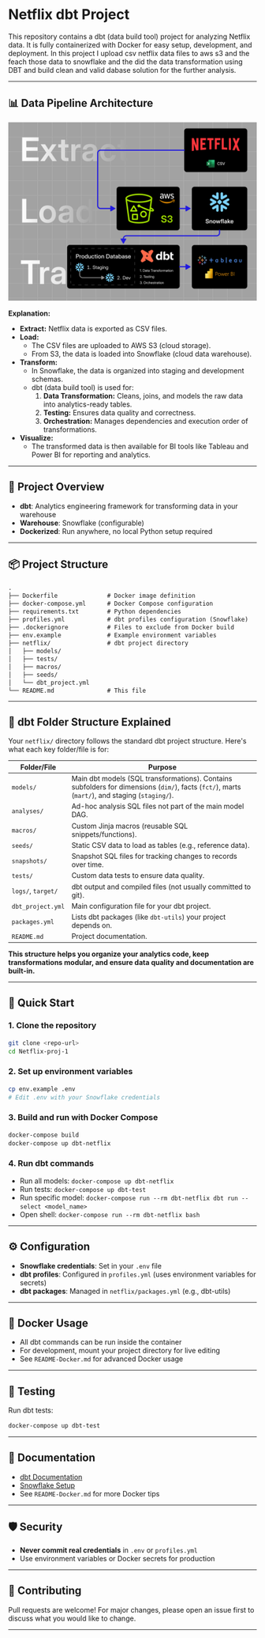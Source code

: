 # Netflix dbt Project

This repository contains a dbt (data build tool) project for analyzing Netflix data. It is fully containerized with Docker for easy setup, development, and deployment. In this project I upload csv netflix data files to aws s3 and the feach those data to snowflake and the did the data transformation using DBT and build clean and valid dabase solution for the further analysis. 

---

## 📊 Data Pipeline Architecture

![Netflix Data Pipeline Architecture](./pipeline-architecture.jpg)

**Explanation:**
- **Extract:** Netflix data is exported as CSV files.
- **Load:**
  - The CSV files are uploaded to AWS S3 (cloud storage).
  - From S3, the data is loaded into Snowflake (cloud data warehouse).
- **Transform:**
  - In Snowflake, the data is organized into staging and development schemas.
  - dbt (data build tool) is used for:
    1. **Data Transformation:** Cleans, joins, and models the raw data into analytics-ready tables.
    2. **Testing:** Ensures data quality and correctness.
    3. **Orchestration:** Manages dependencies and execution order of transformations.
- **Visualize:**
  - The transformed data is then available for BI tools like Tableau and Power BI for reporting and analytics.

---

## 🚀 Project Overview
- **dbt**: Analytics engineering framework for transforming data in your warehouse
- **Warehouse**: Snowflake (configurable)
- **Dockerized**: Run anywhere, no local Python setup required

---

## 📦 Project Structure
```
.
├── Dockerfile              # Docker image definition
├── docker-compose.yml      # Docker Compose configuration
├── requirements.txt        # Python dependencies
├── profiles.yml            # dbt profiles configuration (Snowflake)
├── .dockerignore           # Files to exclude from Docker build
├── env.example             # Example environment variables
├── netflix/                # dbt project directory
│   ├── models/
│   ├── tests/
│   ├── macros/
│   ├── seeds/
│   └── dbt_project.yml
└── README.md               # This file
```

---

## 📁 dbt Folder Structure Explained

Your `netflix/` directory follows the standard dbt project structure. Here's what each key folder/file is for:

| Folder/File         | Purpose                                                                 |
|---------------------|-------------------------------------------------------------------------|
| `models/`           | Main dbt models (SQL transformations). Contains subfolders for dimensions (`dim/`), facts (`fct/`), marts (`mart/`), and staging (`staging/`). |
| `analyses/`         | Ad-hoc analysis SQL files not part of the main model DAG.               |
| `macros/`           | Custom Jinja macros (reusable SQL snippets/functions).                  |
| `seeds/`            | Static CSV data to load as tables (e.g., reference data).               |
| `snapshots/`        | Snapshot SQL files for tracking changes to records over time.           |
| `tests/`            | Custom data tests to ensure data quality.                               |
| `logs/`, `target/`  | dbt output and compiled files (not usually committed to git).           |
| `dbt_project.yml`   | Main configuration file for your dbt project.                           |
| `packages.yml`      | Lists dbt packages (like `dbt-utils`) your project depends on.          |
| `README.md`         | Project documentation.                                                  |

**This structure helps you organize your analytics code, keep transformations modular, and ensure data quality and documentation are built-in.**

---

## 🏁 Quick Start

### 1. Clone the repository
```sh
git clone <repo-url>
cd Netflix-proj-1
```

### 2. Set up environment variables
```sh
cp env.example .env
# Edit .env with your Snowflake credentials
```

### 3. Build and run with Docker Compose
```sh
docker-compose build
docker-compose up dbt-netflix
```

### 4. Run dbt commands
- Run all models: `docker-compose up dbt-netflix`
- Run tests: `docker-compose up dbt-test`
- Run specific model: `docker-compose run --rm dbt-netflix dbt run --select <model_name>`
- Open shell: `docker-compose run --rm dbt-netflix bash`

---

## ⚙️ Configuration
- **Snowflake credentials**: Set in your `.env` file
- **dbt profiles**: Configured in `profiles.yml` (uses environment variables for secrets)
- **dbt packages**: Managed in `netflix/packages.yml` (e.g., dbt-utils)

---

## 🐳 Docker Usage
- All dbt commands can be run inside the container
- For development, mount your project directory for live editing
- See `README-Docker.md` for advanced Docker usage

---

## 🧪 Testing
Run dbt tests:
```sh
docker-compose up dbt-test
```

---

## 📝 Documentation
- [dbt Documentation](https://docs.getdbt.com/)
- [Snowflake Setup](https://docs.snowflake.com/en/)
- See `README-Docker.md` for more Docker tips

---

## 🛡️ Security
- **Never commit real credentials** in `.env` or `profiles.yml`
- Use environment variables or Docker secrets for production

---

## 🤝 Contributing
Pull requests are welcome! For major changes, please open an issue first to discuss what you would like to change.

---